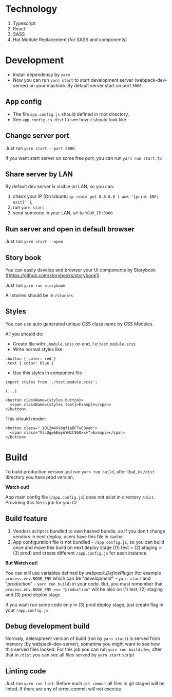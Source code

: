 # Technology

1. Typescript
2. React
3. SASS
4. Hot Module Replacement (for SASS and components)

# Development

- Install dependency by `yarn`
- Now you can run `yarn start` to start development server (webpack-dev-server) on your machine.
  By default server start on port `3000`.

## App config

- The file `app.config.js` should defined in root directory.
- See `app.config.js.dist` to see how it should look like

## Change server port

Just run `yarn start --port 8080`.

If you want start server on some free port, you can run `yarn run start:fp`

## Share server by LAN

By default dev server is visible on LAN, so you can:

1. check your IP (On Ubuntu `ip route get 8.8.8.8 | awk '{print $NF; exit}'`
   `),
1. run `yarn start`
1. send someone in your LAN, url to `YOUR_IP:3000`

## Run server and open in default browser

Just run `yarn start --open`

## Story book

You can easily develop and browser your UI components by Storybook ([https://github.com/storybooks/storybook]).

Just run `yarn run storybook`

All stories should be in `/stories`

## Styles

You can use auto generated unique CSS class name by CSS Modules.

All you should do:

- Create file with `.module.scss` on end, f.e `test.module.scss`
- Write normal styles like:

```
.button { color: red }
.text { color: blue }
```

- Use this styles in component file

```
import styles from './test.module.scss';

(...)

<button className={styles.button}>
  <span className={styles.text}>Example</span>
</button>
```

This should render:

```
<button class="_1Bi2m4Xx6gfieBFTwE8yeb">
  <span class="VlcDgw6EmyoYMzC9b0xxv">Example</span>
</button>
```

# Build

To build production version just run `yarn run build`, after that,
in `/dist` directory you have prod version.

**Watch out!**

App main config file (`/app.config.js`) does not exist in directory `/dist`.
Providing this file is job for you _CI_

## Build feature

1. Vendors script is bundled to own hashed bundle, so if you don't change vendors in next deploy,
   users have this file in cache
1. App configuration file is not bundled - `/app.config.js`, so you can build once and move this build
   on next deploy stage ((1) test > (2) staging > (3) prod) and create different `/app.config.js` for each instance.

**But Watch out!**

You can still use variables defined by _webpack.DefinePlugin_
(for example `process.env.NODE_ENV` which can be "_development_" - `yarn start` and "_production_" - `yarn run build`)
in your code. But, you must remember that `process.env.NODE_ENV === "production"` will be also on
(1) test, (2) staging and (3) prod deploy stage.

If you want run some code only in (3) prod deploy stage, just create flag in your `/app.config.js`.

## Debug development build

Normaly, delelopment version of build (run by `yarn start`) is served from memory (by webpack-dev-server),
sometime you might want to see how this served files looked. For this job you can run `yarn run build:dev`, after that
in `/dist` you can see all files served by `yarn start` script

## Linting code

Just run `yarn run lint`. Before each `git commit` all files in git staged will be linted.
If there are any of error, commit will not execute.
